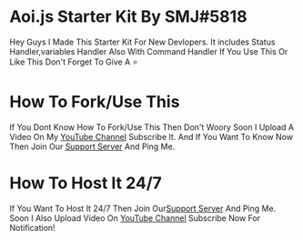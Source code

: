 # Aoi.js Starter Kit By SMJ#5818
Hey Guys I Made This Starter Kit For New Devlopers. It includes Status Handler,variables Handler Also With Command Handler If You Use This Or Like This Don't Forget To Give A ⭐
# How To Fork/Use This
If You Dont Know How To Fork/Use This Then Don't Woory Soon I Upload A Video On My [YouTube Channel](https://youtube.com/channel/UCTEwiHm5kzJWzNlQIOYlbQA) Subscribe It. And If You Want To Know Now Then Join Our [Support Server](https://discord.gg/em44gJXRbJ) And Ping Me.
# How To Host It 24/7
If You Want To Host It 24/7 Then Join Our[Support Server](https://discord.gg/em44gJXRbJ) And Ping Me. Soon I Also Upload Video On [YouTube Channel](https://youtube.com/channel/UCTEwiHm5kzJWzNlQIOYlbQA) Subscribe Now For Notification!
